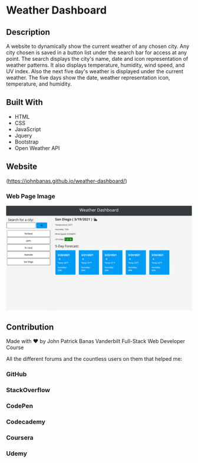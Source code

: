 # Weather Dashboard 

## Description
A website to dynamically show the current weather of any chosen city. Any city chosen is saved in a button list under the search bar for access at any point. The search displays the city's name, date and icon representation of weather patterns. It also displays temperature, humidity, wind speed, and UV index. Also the next five day's weather is displayed under the current weather. The five days show the date, weather representation icon, temperature, and humidity.
 

## Built With
* HTML
* CSS
* JavaScript
* Jquery
* Bootstrap
* Open Weather API

## Website

(https://johnbanas.github.io/weather-dashboard/)

### Web Page Image
![weather search application which displays current date and city weather conditions](./assets/images/Weather-Dashboard.png)

## Contribution
Made with :heart: by John Patrick Banas
Vanderbilt Full-Stack Web Developer Course

All the different forums and the countless users on them that helped me: 
### GitHub
### StackOverflow
### CodePen
### Codecademy
### Coursera
### Udemy
